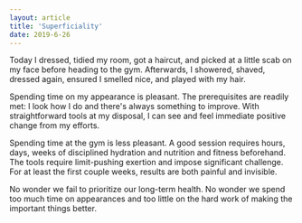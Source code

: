 ```yaml
---
layout: article
title: 'Superficiality'
date: 2019-6-26
---
```


Today I dressed, tidied my room, got a haircut, and picked at a little scab on my face before heading to the gym. Afterwards, I showered, shaved, dressed again, ensured I smelled nice, and played with my hair.

Spending time on my appearance is pleasant. The prerequisites are readily met: I look how I do and there's always something to improve. With straightforward tools at my disposal, I can see and feel immediate positive change from my efforts.

Spending time at the gym is less pleasant. A good session requires hours, days, weeks of disciplined hydration and nutrition and fitness beforehand. The tools require limit-pushing exertion and impose significant challenge. For at least the first couple weeks, results are both painful and invisible.

No wonder we fail to prioritize our long-term health. No wonder we spend too much time on appearances and too little on the hard work of making the important things better.
